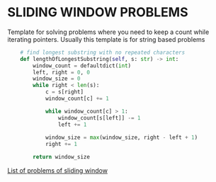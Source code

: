 # SLIDING WINDOW PROBLEMS

Template for solving problems where you need to keep a count while iterating pointers. Usually this template is for string based problems

```python
    # find longest substring with no repeated characters
    def lengthOfLongestSubstring(self, s: str) -> int:
        window_count = defaultdict(int)
        left, right = 0, 0
        window_size = 0
        while right < len(s):
            c = s[right]
            window_count[c] += 1

            while window_count[c] > 1:
                window_count[s[left]] -= 1
                left += 1
            
            window_size = max(window_size, right - left + 1)
            right += 1

        return window_size
```

[List of problems of sliding window](https://leetcode.com/problems/frequency-of-the-most-frequent-element/solutions/1175088/c-maximum-sliding-window-cheatsheet-template/?envType=company&envId=facebook&favoriteSlug=facebook-thirty-days)

